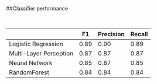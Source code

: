 <br><br>

##Classifier performance

<br>

|                   |    F1    | Precision| Recall|
|-------------------|----------|----------|-------|
| Logistic Regression|   0.89   |   0.90   |  0.89 |
| Multi-Layer Perception        |   0.87   |   0.87   |  0.87 |
| Neural Network    |0.85 | 0.87 | 0.85 |
| RandomForest      |   0.84   |   0.84   |  0.84 |

